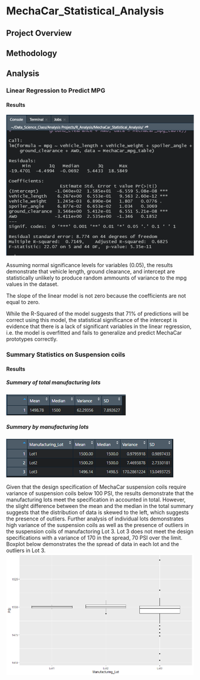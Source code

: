 # MechaCar_Statistical_Analysis

## Project Overview

## Methodology

## Analysis

### Linear Regression to Predict MPG
#### Results
![linear_regression_results](images/mpg_linear_regression.png)

Assuming normal significance levels for variables (0.05), the results demonstrate that vehicle length, ground clearance, and intercept are statistically unlikely to produce random ammounts of variance to the mpg values in the dataset. 

The slope of the linear model is not zero because the coefficients are not equal to zero. 

While the R-Squared of the model suggests that 71% of predictions will be correct using this model, the statistical significance of the intercept is evidence that there is a lack of significant variables in the linear regression, i.e. the model is overfitted and fails to generalize and predict MechaCar prototypes correctly. 

### Summary Statistics on Suspension coils
#### Results
##### Summary of total manufacturing lots
![total_summary](images/coilPSI_total_stat_summary.png)

##### Summary by manufacturing lots
![lot_summary](images/coilPSI_lot_stat_summary.png)

Given that the design specification of MechaCar suspension coils require variance of suspension coils below 100 PSI, the results demonstrate that the manufacturing lots meet the specification in accounted in total. However, the slight difference between the mean and the median in the total summary suggests that the distribution of data is skewed to the left, which suggests the presence of outliers. Further analysis of individual lots demonstrates high variance of the suspension coils as well as the presence of outliers in the suspension coils of manufactoring Lot 3. Lot 3 does not meet the design specifications with a variance of 170 in the spread, 70 PSI over the limit. Boxplot below demonstrates the the spread of data in each lot and the outliers in Lot 3. 
![Rplot](images/Rplot.png)
